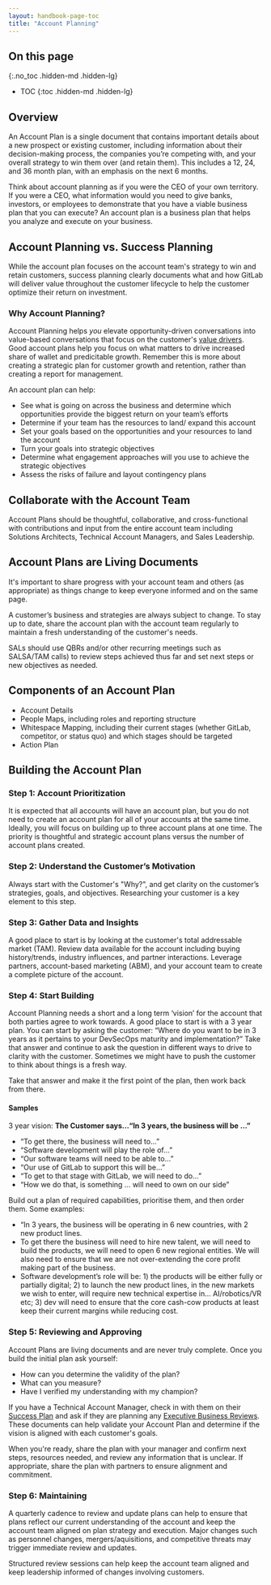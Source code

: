 ```yaml
---
layout: handbook-page-toc
title: "Account Planning"
---
```


## On this page
{:.no_toc .hidden-md .hidden-lg}

- TOC
{:toc .hidden-md .hidden-lg}

## Overview 

An Account Plan is a single document that contains important details about a new prospect or existing customer, including information about their decision-making process, the companies you’re competing with, and your overall strategy to win them over (and retain them). This includes a 12, 24, and 36 month plan, with an emphasis on the next 6 months.

Think about account planning as if you were the CEO of your own territory. If you were a CEO, what information would you need to give banks, investors, or employees to demonstrate that you have a viable business plan that you can execute? An account plan is a business plan that helps you analyze and execute on your business.  

## Account Planning vs. Success Planning 

While the account plan focuses on the account team's strategy to win and retain customers, success planning clearly documents what and how GitLab will deliver value throughout the customer lifecycle to help the customer optimize their return on investment.

### Why Account Planning?

Account Planning helps *you* elevate opportunity-driven conversations into value-based conversations that focus on the customer's [value drivers](/handbook/sales/command-of-the-message/#customer-value-drivers).  Good account plans help you focus on what matters to drive increased share of wallet and predicitable growth. Remember this is more about creating a strategic plan for customer growth and retention, rather than creating a report for management.

An account plan can help:
* See what is going on across the business and determine which opportunities provide the biggest return on your team’s efforts
* Determine if your team has the resources to land/ expand this account
* Set your goals based on the opportunities and your resources to land the account
* Turn your goals into strategic objectives
* Determine what engagement approaches will you use to achieve the strategic objectives
* Assess the risks of failure and layout contingency plans


## Collaborate with the Account Team 

Account Plans should be thoughtful, collaborative, and cross-functional with contributions and input from the entire account team including Solutions Architects, Technical Account Managers, and Sales Leadership. 

## Account Plans are Living Documents

It's important to share progress with your account team and others (as appropriate) as things change to keep everyone informed and on the same page. 

A customer’s business and strategies are always subject to change. To stay up to date, share the account plan with the account team regularly to maintain a fresh understanding of the customer's needs. 

SALs should use QBRs and/or other recurring meetings such as SALSA/TAM calls) to review steps achieved thus far and set next steps or new objectives as needed. 

## Components of an Account Plan 
* Account Details 
* People Maps, including roles and reporting structure 
* Whitespace Mapping, including their current stages (whether GitLab, competitor, or status quo) and which stages should be targeted
* Action Plan

## Building the Account Plan 

### Step 1: Account Prioritization 

It is expected that all accounts will have an account plan, but you do not need to create an account plan for all of your accounts at the same time. Ideally, you will focus on building up to three account plans at one time. The priority is thoughtful and strategic account plans versus the number of account plans created.


### Step 2: Understand the Customer’s Motivation

Always start with the Customer's "Why?", and get clarity on the customer’s strategies, goals, and objectives. Researching your customer is a key element to this step. 

### Step 3: Gather Data and Insights 

A good place to start is by looking at the customer's total addressable market (TAM). Review data available for the account including buying history/trends, industry influences, and partner interactions. Leverage partners, account-based marketing (ABM), and your account team to create a complete picture of the account.  

### Step 4: Start Building

Account Planning needs a short and a long term ‘vision’ for the account that both parties agree to work towards. A good place to start is with a 3 year plan. You can start by asking the customer: “Where do you want to be in 3 years as it pertains to your DevSecOps maturity and implementation?” Take that answer and continue to ask the question in different ways to drive to clarity with the customer. Sometimes we might have to push the customer to think about things is a fresh way. 

Take that answer and make it the first point of the plan, then work back from there.  

#### Samples
3 year vision:
**The Customer says...“In 3 years, the business will be …”**
* “To get there, the business will need to…”
* “Software development will play the role of…”
* “Our software teams will need to be able to…”
* “Our use of GitLab to support this will be…”
* “To get to that stage with GitLab, we will need to do…”
* “How we do that, is something … will need to own on our side”

Build out a plan of required capabilities, prioritise them, and then order them.
Some examples: 
* “In 3 years, the business will be operating in 6 new countries, with 2 new product lines.  
* To get there the business will need to hire new talent, we will need to build the products, we will need to open 6 new regional entities.  We will also need to ensure that we are not over-extending the core profit making part of the business.  
* Software development’s role will be: 1) the products will be either fully or partially digital; 2) to launch the new product lines, in the new markets we wish to enter, will require new technical expertise in… AI/robotics/VR etc; 3) dev will need to ensure that the core cash-cow products at least keep their current margins while reducing cost.  


### Step 5: Reviewing and Approving  

Account Plans are living documents and are never truly complete. Once you build the initial plan ask yourself:
* How can you determine the validity of the plan?
* What can you measure?
* Have I verified my understanding with my champion?

If you have a Technical Account Manager, check in with them on their [Success Plan](https://about.gitlab.com/handbook/customer-success/tam/success-plans/#overview) and ask if they are planning any [Executive Business Reviews](https://about.gitlab.com/handbook/customer-success/tam/ebr/). These documents can help validate your Account Plan and determine if the vision is aligned with each customer's goals. 

When you're ready, share the plan with your manager and confirm next steps, resources needed, and review any information that is unclear. If appropriate, share the plan with partners to ensure alignment and commitment. 

### Step 6: Maintaining  

A quarterly cadence to review and update plans can help to ensure that plans reflect our current understanding of the account and keep the account team aligned on plan strategy and execution. Major changes such as personnel changes, mergers/aquisitions, and competitive threats may trigger immediate review and updates. 

Structured review sessions can help keep the account team aligned and keep leadership informed of changes involving customers. 
